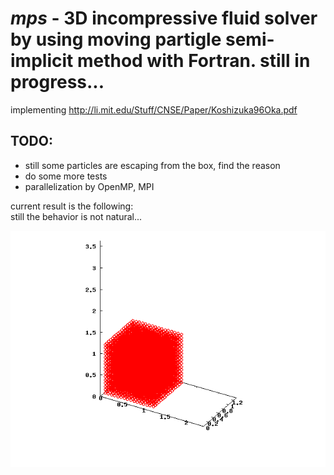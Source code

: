 *mps* - 3D incompressive fluid solver by using moving partigle semi-implicit method with Fortran. still in progress...
======
implementing http://li.mit.edu/Stuff/CNSE/Paper/Koshizuka96Oka.pdf  
  
TODO:  
---
- still some particles are escaping from the box, find the reason  
- do some more tests  
- parallelization by OpenMP, MPI  

current result is the following:  
still the behavior is not natural...
  
![Alt text](./water_collapse.gif?raw=true "water collapse")
